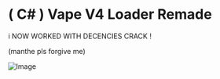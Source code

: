 
# ( C# ) Vape V4 Loader Remade
i NOW WORKED WITH DECENCIES CRACK !

(manthe pls forgive me)

![Image](https://i.imgur.com/ul2wSmG.png)
